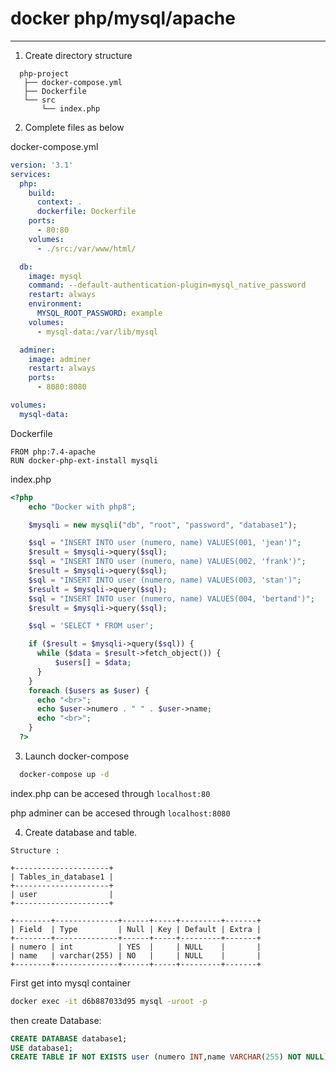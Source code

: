 # docker php/mysql/apache
  ------


1. Create directory structure
  ```
    php-project
    ├── docker-compose.yml
    ├── Dockerfile
    └── src
        └── index.php
  ```
2. Complete files as below

  docker-compose.yml
  ```yml
  version: '3.1'
  services:
    php:
      build:
        context: .
        dockerfile: Dockerfile
      ports:
        - 80:80
      volumes:
        - ./src:/var/www/html/

    db:
      image: mysql
      command: --default-authentication-plugin=mysql_native_password
      restart: always
      environment:
        MYSQL_ROOT_PASSWORD: example
      volumes:
        - mysql-data:/var/lib/mysql

    adminer:
      image: adminer
      restart: always
      ports:
        - 8080:8080

  volumes:
    mysql-data:
  ```

  Dockerfile
  ```                                  
  FROM php:7.4-apache
  RUN docker-php-ext-install mysqli
  ```

  index.php
  ```php                             
  <?php
      echo "Docker with php8";

      $mysqli = new mysqli("db", "root", "password", "database1");

      $sql = "INSERT INTO user (numero, name) VALUES(001, 'jean')";
      $result = $mysqli->query($sql);
      $sql = "INSERT INTO user (numero, name) VALUES(002, 'frank')";
      $result = $mysqli->query($sql);
      $sql = "INSERT INTO user (numero, name) VALUES(003, 'stan')";
      $result = $mysqli->query($sql);
      $sql = "INSERT INTO user (numero, name) VALUES(004, 'bertand')";
      $result = $mysqli->query($sql);

      $sql = 'SELECT * FROM user';

      if ($result = $mysqli->query($sql)) {
        while ($data = $result->fetch_object()) {
            $users[] = $data;
        }
      }
      foreach ($users as $user) {
        echo "<br>";
        echo $user->numero . " " . $user->name;
        echo "<br>";
      }
    ?>
  ```

3. Launch docker-compose
  ```bash
    docker-compose up -d
  ```
  index.php can be accesed through `localhost:80`

  php adminer can be accesed through `localhost:8080`

4. Create database and table.
  ```
  Structure :

  +---------------------+
  | Tables_in_database1 |
  +---------------------+
  | user                |
  +---------------------+

  +--------+--------------+------+-----+---------+-------+
  | Field  | Type         | Null | Key | Default | Extra |
  +--------+--------------+------+-----+---------+-------+
  | numero | int          | YES  |     | NULL    |       |
  | name   | varchar(255) | NO   |     | NULL    |       |
  +--------+--------------+------+-----+---------+-------+

  ```
  First get into mysql container
  ```bash
  docker exec -it d6b887033d95 mysql -uroot -p
  ```
  then create Database:
  ```sql
  CREATE DATABASE database1;
  USE database1;
  CREATE TABLE IF NOT EXISTS user (numero INT,name VARCHAR(255) NOT NULL);
  ```
